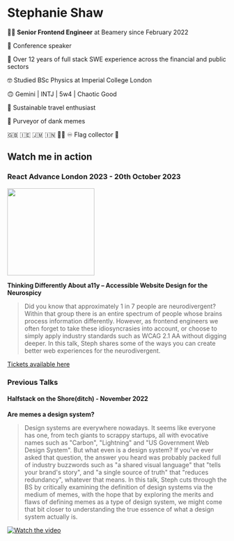 # Stephanie Shaw

👩‍💻 **Senior Frontend Engineer** at Beamery since February 2022

🎤 Conference speaker

👵 Over 12 years of full stack SWE experience across the financial and public sectors

🤓 Studied BSc Physics at Imperial College London

🙃 Gemini | INTJ | 5w4 | Chaotic Good

🚄 Sustainable travel enthusiast

🌚 Purveyor of dank memes

🇬🇧 🇮🇪 🇯🇲 🇮🇳 🏳️‍🌈 ♾️ Flag collector 🙈

## Watch me in action

### React Advance London 2023 - 20th October 2023
<img src="https://github.com/stephshawbeamery/stephshawbeamery/assets/100211200/4194239e-add8-496d-8b32-ff0ac47fbf06" height="200px" />

**Thinking Differently About a11y – Accessible Website Design for the Neurospicy**
> Did you know that approximately 1 in 7 people are neurodivergent? Within that group there is an entire spectrum of people whose brains process information differently. However, as frontend engineers we often forget to take these idiosyncrasies into account, or choose to simply apply industry standards such as WCAG 2.1 AA without digging deeper. In this talk, Steph shares some of the ways you can create better web experiences for the neurodivergent.

[Tickets available here](https://reactadvanced.com/#tickets)

### Previous Talks

#### Halfstack on the Shore(ditch) - November 2022

**Are memes a design system?**
> Design systems are everywhere nowadays. It seems like everyone has one, from tech giants to scrappy startups, all with evocative names such as "Carbon", "Lightning" and "US Government Web Design System". But what even is a design system? If you've ever asked that question, the answer you heard was probably packed full of industry buzzwords such as "a shared visual language" that "tells your brand's story", and "a single source of truth" that "reduces redundancy", whatever that means.
In this talk, Steph cuts through the BS by critically examining the definition of design systems via the medium of memes, with the hope that by exploring the merits and flaws of defining memes as a type of design system, we might come that bit closer to understanding the true essence of what a design system actually is.

[![Watch the video](https://img.youtube.com/vi/rCdfaeYiqSY/0.jpg)](https://youtu.be/rCdfaeYiqSY)
